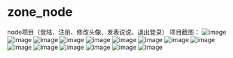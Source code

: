 # zone_node
node项目（登陆、注册、修改头像、发表说说、退出登录）
项目截图：
 ![image](https://github.com/yj4me/zone_node/blob/master/screenshots/01.png)
  ![image](https://github.com/yj4me/zone_node/blob/master/screenshots/regist.png)
   ![image](https://github.com/yj4me/zone_node/blob/master/screenshots/login.png)
    ![image](https://github.com/yj4me/zone_node/blob/master/screenshots/02.png)
     ![image](https://github.com/yj4me/zone_node/blob/master/screenshots/03.png)
      ![image](https://github.com/yj4me/zone_node/blob/master/screenshots/04.png)
       ![image](https://github.com/yj4me/zone_node/blob/master/screenshots/05.png)
        ![image](https://github.com/yj4me/zone_node/blob/master/screenshots/06.png)
         ![image](https://github.com/yj4me/zone_node/blob/master/screenshots/07.png)
          ![image](https://github.com/yj4me/zone_node/blob/master/screenshots/08.png)
           ![image](https://github.com/yj4me/zone_node/blob/master/screenshots/09.png)
            ![image](https://github.com/yj4me/zone_node/blob/master/screenshots/10.png)
             ![image](https://github.com/yj4me/zone_node/blob/master/screenshots/11.png)
              ![image](https://github.com/yj4me/zone_node/blob/master/screenshots/12.png)
               ![image](https://github.com/yj4me/zone_node/blob/master/screenshots/logout.png)
